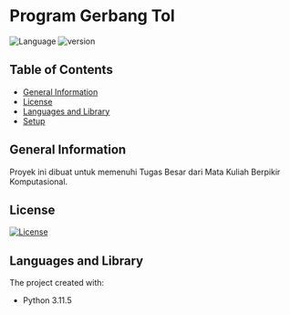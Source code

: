 # Program Gerbang Tol

![Language](https://img.shields.io/badge/language-Python3-green?logo=python)
![version](https://img.shields.io/badge/version-1.0-blue)

## Table of Contents

- [General Information](#general-information)
- [License](#license)
- [Languages and Library](#languages-and-library)
- [Setup](#setup)

## General Information

Proyek ini dibuat untuk memenuhi Tugas Besar dari Mata Kuliah Berpikir Komputasional.

## License

[![License](https://img.shields.io/github/license/Ileriayo/markdown-badges?style=for-the-badge)](./LICENSE)

## Languages and Library

The project created with:

- Python 3.11.5
